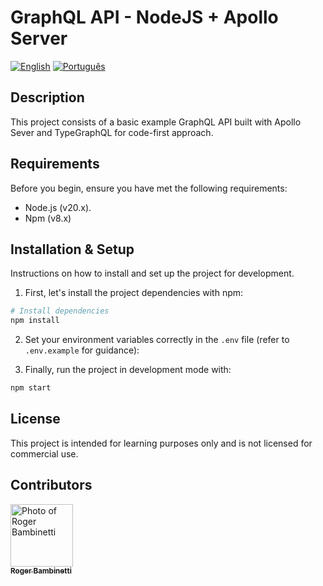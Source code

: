 # GraphQL API - NodeJS + Apollo Server

[![English](https://img.shields.io/badge/lang-english-blue.svg)](README.md)
[![Português](https://img.shields.io/badge/lang-portuguese-green.svg)](README.pt-br.md)

## Description
This project consists of a basic example GraphQL API built with Apollo Sever and TypeGraphQL for code-first approach.

## Requirements

Before you begin, ensure you have met the following requirements:

- Node.js (v20.x).
- Npm (v8.x)
  
## Installation & Setup

Instructions on how to install and set up the project for development.

1. First, let's install the project dependencies with npm:

```bash
# Install dependencies
npm install
```

2. Set your environment variables correctly in the `.env` file (refer to `.env.example` for guidance):

5. Finally, run the project in development mode with:

```bash
npm start
```

## License

This project is intended for learning purposes only and is not licensed for commercial use.

## Contributors

<table align="center">
  <tr>
      <a href="https://github.com/RogerBambinetti">
        <img src="https://avatars0.githubusercontent.com/u/50684839?s=460&v=4" width="100px" alt="Photo of Roger Bambinetti"/>
        <br />
        <sub><b>Roger Bambinetti</b></sub>
      </a>
  </tr>
</table>
